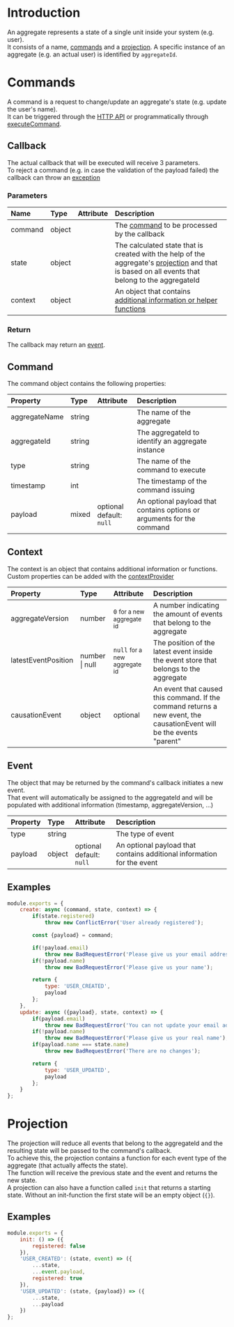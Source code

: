 # Introduction
An aggregate represents a state of a single unit inside your system (e.g. user).  
It consists of a name, [commands](#Commands) and a [projection](#Projection).
A specific instance of an aggregate (e.g. an actual user) is identified by `aggregateId`.

# Commands
A command is a request to change/update an aggregate's state (e.g. update the user's name).  
It can be triggered through the [HTTP API](HTTP-API#Commands) or programmatically through [executeCommand](Blackrik#executeCommand).

## Callback
The actual callback that will be executed will receive 3 parameters.  
To reject a command (e.g. in case the validation of the payload failed) the callback can throw an [exception](Blackrik#ERRORS)

### Parameters
Name | Type | Attribute | Description
:--- | :--- | :--- | :---
command | object | | The [command](#Command) to be processed by the callback
state | object | | The calculated state that is created with the help of the aggregate's [projection](#Projection) and that is based on all events that belong to the aggregateId
context | object | | An object that contains [additional information or helper functions](#Context)

### Return
The callback may return an [event](#Event).

## Command
The command object contains the following properties:

Property | Type | Attribute | Description
:--- | :--- | :--- | :---
aggregateName | string | | The name of the aggregate
aggregateId | string | | The aggregateId to identify an aggregate instance
type | string | | The name of the command to execute
timestamp | int | | The timestamp of the command issuing
payload | mixed | optional<br>default: `null` | An optional payload that contains options or arguments for the command

## Context
The context is an object that contains additional information or functions.  
Custom properties can be added with the [contextProvider](Config#contextProvider)

Property | Type | Attribute | Description
:--- | :--- | :--- | :---
aggregateVersion | number | `0` <small>for a new aggregate id</small> | A number indicating the amount of events that belong to the aggregate
latestEventPosition | number \| null | `null` <small>for a new aggregate id</small> | The position of the latest event inside the event store that belongs to the aggregate
causationEvent | object | optional | An event that caused this command. If the command returns a new event, the causationEvent will be the events "parent"

## Event
The object that may be returned by the command's callback initiates a new event.  
That event will automatically be assigned to the aggregateId and will be populated with additional information (timestamp, aggregateVersion, ...)

Property | Type | Attribute | Description
:--- | :--- | :--- | :---
type | string | | The type of event
payload | object | optional<br>default: `null` | An optional payload that contains additional information for the event

## Examples
```javascript
module.exports = {
    create: async (command, state, context) => {
        if(state.registered)
            throw new ConflictError('User already registered');

        const {payload} = command;

        if(!payload.email)
            throw new BadRequestError('Please give us your email address, so we can send spam');
        if(!payload.name)
            throw new BadRequestError('Please give us your name');

        return {
            type: 'USER_CREATED',
            payload
        };
    },
    update: async ({payload}, state, context) => {
        if(payload.email)
            throw new BadRequestError('You can not update your email address');
        if(!payload.name)
            throw new BadRequestError('Please give us your real name');
        if(payload.name === state.name)
            throw new BadRequestError('There are no changes');

        return {
            type: 'USER_UPDATED',
            payload
        };
    }
};
```

# Projection
The projection will reduce all events that belong to the aggregateId and the resulting state will be passed to the command's callback.  
To achieve this, the projection contains a function for each event type of the aggregate (that actually affects the state).  
The function will receive the previous state and the event and returns the new state.  
A projection can also have a function called `init` that returns a starting state. Without an init-function the first state will be an empty object (`{}`).

## Examples
```javascript
module.exports = {
    init: () => ({
        registered: false
    }),
    'USER_CREATED': (state, event) => ({
        ...state,
        ...event.payload,
        registered: true
    }),
    'USER_UPDATED': (state, {payload}) => ({
        ...state,
        ...payload
    })
};
```
